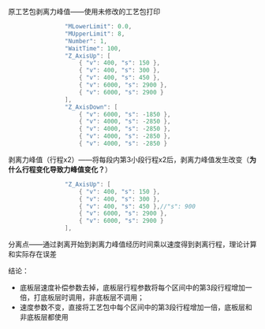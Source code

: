 原工艺包剥离力峰值——使用未修改的工艺包打印

```c++
    			"MLowerLimit": 0.0,
                "MUpperLimit": 8,
                "Number": 1,
                "WaitTime": 100,
                "Z_AxisUp": [
                    { "v": 400, "s": 150 },
                    { "v": 400, "s": 300 },
                    { "v": 400, "s": 450 },
                    { "v": 6000, "s": 2900 },
                    { "v": 6000, "s": 2900 }
                ],
                "Z_AxisDown": [
                    { "v": 6000, "s": -1850 },
                    { "v": 4000, "s": -2850 },
                    { "v": 4000, "s": -2850 },
                    { "v": 4000, "s": -2850 },
                    { "v": 4000, "s": -2850 }
```



剥离力峰值（行程x2）——将每段内第3小段行程x2后，剥离力峰值发生改变（**为什么行程变化导致力峰值变化？**）

```c++
				"Z_AxisUp": [
                    { "v": 400, "s": 150 },
                    { "v": 400, "s": 300 },
                    { "v": 400, "s": 450 },//"s": 900
                    { "v": 6000, "s": 2900 },
                    { "v": 6000, "s": 2900 }
                ],
```

分离点——通过剥离开始到剥离力峰值经历时间乘以速度得到剥离行程，理论计算和实际存在误差



结论：

- 底板层速度补偿参数去掉，底板层行程参数将每个区间中的第3段行程增加一倍，打底板层时调用，非底板层不调用；
- 速度参数不变，直接将工艺包中每个区间中的第3段行程增加一倍，底板层和非底板层都使用

